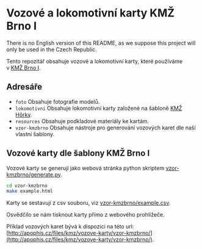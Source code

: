 # Vozové a lokomotivní karty KMŽ Brno I

There is no English version of this README, as we suppose this project will
only be used in the Czech Republic.

Tento repozitář obsahuje vozové a lokomotivní karty, které používáme
v [KMŽ Brno I](http://kmz-brno.cz/).

## Adresáře

 * `foto`
   Obsahuje fotografie modelů.
 * `lokomotivni`
   Obsahuje lokomotivní karty založené na šabloně [KMŽ
   Hôrky](http://kmzhorky.railnet.sk/).
 * `resources`
   Obsahuje podkladové materiály ke kartám.
 * `vzor-kmzbrno`
   Obsahuje nástroje pro generování vozových karet dle naší vlastní šablony.

## Vozové karty dle šablony KMŽ Brno I

Vozové karty se generují jako webová stránka python skriptem
[vzor-kmzbrno/generate.py](vzor-kmzbrno/generate.py).

```bash
cd vzor-kmzbrno
make example.html
```

Karty se sestavují z csv souboru, viz
[vzor-kmzbrno/example.csv](vzor-kmzbrno/example.csv).

Osvědčilo se nám tisknout karty přímo z webového prohlížeče.

Příklad vozových karet bývá k dispozici na této url:
[http://apophis.cz/files/kmz/vozove-karty/vzor-kmzbrno/](http://apophis.cz/files/kmz/vozove-karty/vzor-kmzbrno/).

